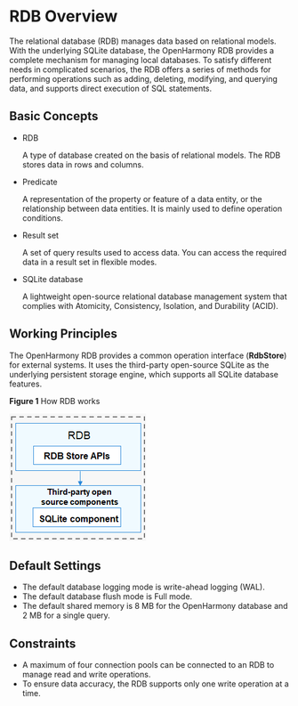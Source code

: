 # RDB Overview

The relational database (RDB) manages data based on relational models. With the underlying SQLite database, the OpenHarmony RDB provides a complete mechanism for managing local databases. To satisfy different needs in complicated scenarios, the RDB offers a series of methods for performing operations such as adding, deleting, modifying, and querying data, and supports direct execution of SQL statements.

## Basic Concepts

- RDB

  A type of database created on the basis of relational models. The RDB stores data in rows and columns.

- Predicate

  A representation of the property or feature of a data entity, or the relationship between data entities. It is mainly used to define operation conditions.

- Result set

  A set of query results used to access data. You can access the required data in a result set in flexible modes.

- SQLite database

  A lightweight open-source relational database management system that complies with Atomicity, Consistency, Isolation, and Durability (ACID).

## Working Principles
The OpenHarmony RDB provides a common operation interface (**RdbStore**) for external systems. It uses the third-party open-source SQLite as the underlying persistent storage engine, which supports all SQLite database features.

**Figure 1** How RDB works

![](figures/en-us_image_0000001115980740.png)

## Default Settings
- The default database logging mode is write-ahead logging (WAL).
- The default database flush mode is Full mode.
- The default shared memory is 8 MB for the OpenHarmony database and 2 MB for a single query.

## Constraints
- A maximum of four connection pools can be connected to an RDB to manage read and write operations.
- To ensure data accuracy, the RDB supports only one write operation at a time.
